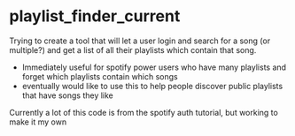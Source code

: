 # playlist_finder_current

Trying to create a tool that will let a user login and search for a song (or multiple?) and get a list of all their playlists which contain that song. 
- Immediately useful for spotify power users who have many playlists and forget which playlists contain which songs
- eventually would like to use this to help people discover public playlists that have songs they like

Currently a lot of this code is from the spotify auth tutorial, but working to make it my own
